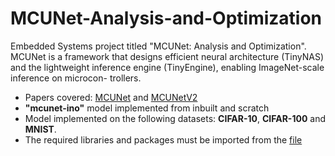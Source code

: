 # MCUNet-Analysis-and-Optimization
Embedded Systems project titled "MCUNet: Analysis and Optimization". MCUNet is a framework that designs efficient neural architecture (TinyNAS) and the lightweight inference engine (TinyEngine), enabling ImageNet-scale inference on microcon- trollers.
* Papers covered: [MCUNet](https://arxiv.org/abs/2007.10319) and [MCUNetV2](https://arxiv.org/abs/2110.15352)
* **"mcunet-ino"** model implemented from inbuilt and scratch
* Model implemented on the following datasets: **CIFAR-10**, **CIFAR-100** and **MNIST**.
* The required libraries and packages must be imported from the [file](https://github.com/vedasam-ch15/MCUNet-Analysis-and-Optimization/blob/main/import.txt)
